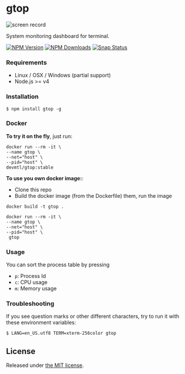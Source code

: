 # gtop

![screen record](https://raw.githubusercontent.com/aksakalli/gtop/master/img/demo.gif)

System monitoring dashboard for terminal.

  [![NPM Version](https://img.shields.io/npm/v/gtop.svg)](https://npmjs.org/package/gtop)
  [![NPM Downloads](https://img.shields.io/npm/dm/gtop.svg)](https://npmjs.org/package/gtop)
  [![Snap Status](https://build.snapcraft.io/badge/aksakalli/gtop.svg)](https://build.snapcraft.io/user/aksakalli/gtop)

### Requirements

* Linux / OSX / Windows (partial support)
* Node.js >= v4

### Installation

```
$ npm install gtop -g
```

### Docker

**To try it on the fly**, just run:

```
docker run --rm -it \
--name gtop \
--net="host" \
--pid="host" \
devmtl/gtop:stable
```

**To use you own docker image:**:

- Clone this repo
- Build the docker image (from the Dockerfile) them, run the image

```
docker build -t gtop .

docker run --rm -it \
--name gtop \
--net="host" \
--pid="host" \
 gtop
```

### Usage

You can sort the process table by pressing

* `p`: Process Id
* `c`: CPU usage
* `m`: Memory usage

### Troubleshooting

If you see question marks or other different characters, try to run it with these environment variables:

```
$ LANG=en_US.utf8 TERM=xterm-256color gtop
```

## License

Released under [the MIT license](LICENSE).
